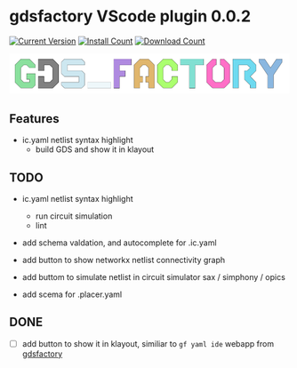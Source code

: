 # gdsfactory VScode plugin 0.0.2

[![Current Version](https://img.shields.io/visual-studio-marketplace/v/gdsfactory.gdsfactory.svg)](https://marketplace.visualstudio.com/items?itemName=gdsfactory.gdsfactory)
[![Install Count](https://img.shields.io/visual-studio-marketplace/i/gdsfactory.gdsfactory.svg)](https://marketplace.visualstudio.com/items?itemName=gdsfactory.gdsfactory)
[![Download Count](https://img.shields.io/visual-studio-marketplace/d/gdsfactory.gdsfactory.svg)](https://marketplace.visualstudio.com/items?itemName=gdsfactory.gdsfactory)

![gdsfactory](./resources/images/low_res_banner.png)


## Features

- ic.yaml netlist syntax highlight
  - build GDS and show it in klayout

## TODO

- ic.yaml netlist syntax highlight

  - run circuit simulation
  - lint

- add schema valdation, and autocomplete for .ic.yaml
- add button to show networkx netlist connectivity graph
- add buttom to simulate netlist in circuit simulator sax / simphony / opics
- add scema for .placer.yaml

## DONE

- [ ] add button to show it in klayout, similiar to `gf yaml ide` webapp from [gdsfactory](https://github.com/gdsfactory/gdsfactory/tree/master/gdsfactory/icyaml)
